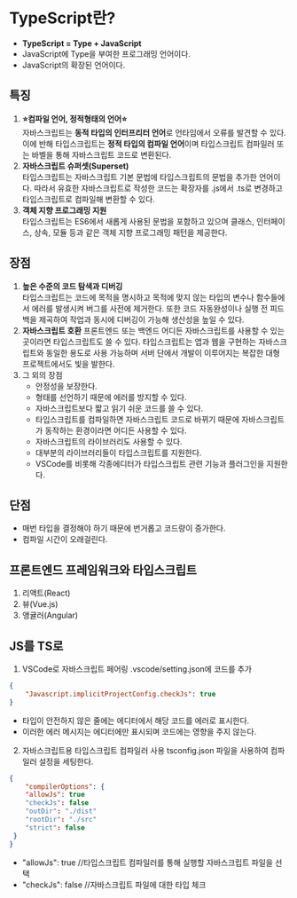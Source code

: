 # TypeScript란?
- **TypeScript = Type + JavaScript**
- JavaScript에 Type을 부여한 프로그래밍 언어이다.
- JavaScript의 확장된 언어이다.

## 특징
1. **⭐컴파일 언어, 정적형태의 언어⭐**  
자바스크립트는 **동적 타입의 인터프리터 언어**로 언타임에서 오류를 발견할 수 있다. 이에 반해 타입스크립트는 **정적 타입의 컴파일 언어**이며 타입스크립트 컴파일러 또는 바벨을 통해 자바스크립트 코드로 변환된다.
2. **자바스크립트 슈퍼셋(Superset)**  
타입스크립트는 자바스크립트 기본 문법에 타입스크립트의 문법을 추가한 언어이다. 따라서 유효한 자바스크립트로 작성한 코드는 확장자를 .js에서 .ts로 변경하고 타입스크립트로 컴파일해 변환할 수 있다.
3. **객체 지향 프로그래밍 지원**  
타입스크립트는 ES6에서 새롭게 사용된 문법을 포함하고 있으며 클래스, 인터페이스, 상속, 모듈 등과 같은 객체 지향 프로그래밍 패턴을 제공한다.


## 장점

1. **높은 수준의 코드 탐색과 디버깅**  
타입스크립트는 코드에 목적을 명시하고 목적에 맞지 않는 타입의 변수나 함수들에서 에러를 발생시켜 버그를 사전에 제거한다. 또한 코드 자동완성이나 실행 전 피드백을 제곡하여 작업과 동시에 디버깅이 가능해 생산성을 높일 수 있다.
2. **자바스크립트 호환**
프론트엔드 또는 백엔드 어디든 자바스크립트를 사용할 수 있는 곳이라면 타입스크립트도 쓸 수 있다. 타입스크립트는 앱과 웹을 구현하는 자바스크립트와 동일한 용도로 사용 가능하며 서버 단에서 개발이 이루어지는 복잡한 대형 프로젝트에서도 빛을 발한다.
3. 그 외의 장점
   - 안정성을 보장한다.
   - 형태를 선언하기 때문에 에러를 방지할 수 있다.
   - 자바스크립트보다 짧고 읽기 쉬운 코드를 쓸 수 있다.
   - 타입스크립트를 컴파일하면 자바스크립트 코드로 바뀌기 때문에 자바스크립트가 동작하는 환경이라면 어디든 사용할 수 있다.
   - 자바스크립트의 라이브러리도 사용할 수 있다.
   - 대부분의 라이브러리들이 타입스크립트를 지원한다.
   - VSCode를 비롯해 각종에디터가 타입스크립트 관련 기능과 플러그인을 지원한다.


## 단점
- 매번 타입을 결정해야 하기 때문에 번거롭고 코드량이 증가한다.
- 컴파일 시간이 오래걸린다.

## 프론트엔드 프레임워크와 타입스크립트
1. 리액트(React)
2. 뷰(Vue.js)
3. 앵귤러(Angular)


## JS를 TS로
1. VSCode로 자바스크립트 페어링
 .vscode/setting.json에 코드를 추가
``` json
{
    "Javascript.implicitProjectConfig.checkJs": true
}
```
- 타입이 안전하지 않은 줄에는 에디터에서 해당 코드를 에러로 표시한다.
- 이러한 에러 메시지는 에디터에만 표시되며 코드에는 영향을 주지 않는다.

2. 자바스크립트용 타입스크립트 컴파일러 사용
tsconfig.json 파일을 사용하여 컴파일러 설정을 세팅한다.
``` json
{
    "compilerOptions": {
    "allowJs": true
    "checkJs": false
    "outDir": "./dist"
    "rootDir": "./src"
    "strict": false
 }
}
```
- "allowJs": true //타입스크립트 컴파일러를 통해 실행할 자바스크립트 파일을 선택
- "checkJs": false //자바스크립트 파일에 대한 타입 체크


